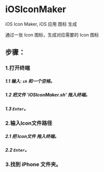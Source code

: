 # iOSIconMaker
iOS Icon Maker, iOS 应用 图标 生成

通过一张 Icon 图标，生成对应需要的 Icon 图标

## 步骤：

### 1.打开终端
##### 1.1 输入: ``` sh ``` 和一个空格。

##### 1.2 把文件 'iOSIconMaker.sh' 拖入终端。

##### 1.3 ``` Enter ```。

### 2.输入Icon文件路径

##### 2.1 把 Icon文件 拖入终端。
##### 2.2 ``` Enter ```。

### 3.找到 iPhone 文件夹。

